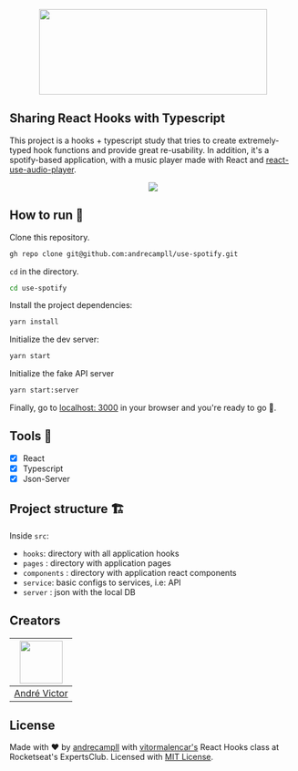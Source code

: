 <p align="center">
  <img width="400px" height="150px" src="https://upload.wikimedia.org/wikipedia/commons/2/26/Spotify_logo_with_text.svg" />
</p>

## Sharing React Hooks with Typescript

This project is a hooks + typescript study that tries to create extremely-typed hook functions and provide great re-usability. In addition, it's a spotify-based application, with a music player made with React and [react-use-audio-player](https://github.com/E-Kuerschner/useAudioPlayer).

<p align="center">
  <img src="https://user-images.githubusercontent.com/53975579/139928890-de3330b9-1a87-4e31-9731-b62871038ca0.png" />
</p>

## How to run 🏁

Clone this repository.

```sh
gh repo clone git@github.com:andrecampll/use-spotify.git
```

`cd` in the directory.

```sh
cd use-spotify
```

Install the project dependencies:

```sh
yarn install
```

Initialize the dev server:

```sh
yarn start
```

Initialize the fake API server

```sh
yarn start:server
```

Finally, go to [localhost: 3000](http://localhost:3000) in your browser and you're ready to go 🚀.

## Tools 🧰

- [x] React
- [x] Typescript
- [x] Json-Server

## Project structure 🏗

Inside `src`:

- `hooks`: directory with all application hooks
- `pages` :  directory with application pages
- `components` :  directory with application react components
- `service`: basic configs to services, i.e: API
- `server` :  json with the local DB

## Creators

| [<img src="https://avatars.githubusercontent.com/u/53975579?v=4" width="75px;"/>](https://github.com/andrecampll) |
| :-----------------------------------------------------------------------------------------------------------------------------------------------------------------: |
|                                                          [André Victor](https://github.com/andrecampll)                                                          |

## License

Made with ♥ by [andrecampll](https://github.com/andrecampll) with [vitormalencar's](https://vitormalencar.com) React Hooks class at Rocketseat's ExpertsClub. Licensed with [MIT License](license).
